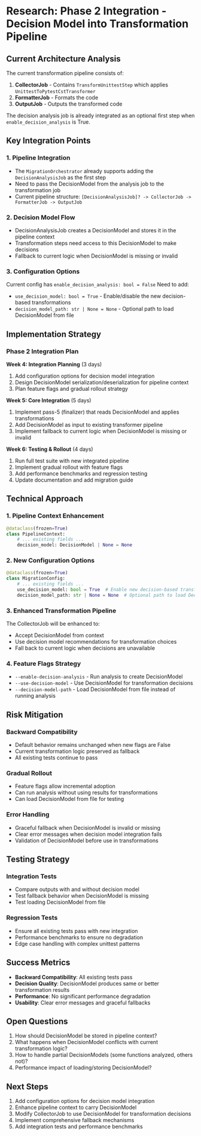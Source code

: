 # Research: Phase 2 Integration - Decision Model into Transformation Pipeline

## Current Architecture Analysis

The current transformation pipeline consists of:
1. **CollectorJob** - Contains `TransformUnittestStep` which applies `UnittestToPytestCstTransformer`
2. **FormatterJob** - Formats the code
3. **OutputJob** - Outputs the transformed code

The decision analysis job is already integrated as an optional first step when `enable_decision_analysis` is True.

## Key Integration Points

### 1. Pipeline Integration
- The `MigrationOrchestrator` already supports adding the `DecisionAnalysisJob` as the first step
- Need to pass the DecisionModel from the analysis job to the transformation job
- Current pipeline structure: `[DecisionAnalysisJob]? -> CollectorJob -> FormatterJob -> OutputJob`

### 2. Decision Model Flow
- DecisionAnalysisJob creates a DecisionModel and stores it in the pipeline context
- Transformation steps need access to this DecisionModel to make decisions
- Fallback to current logic when DecisionModel is missing or invalid

### 3. Configuration Options
Current config has `enable_decision_analysis: bool = False`
Need to add:
- `use_decision_model: bool = True` - Enable/disable the new decision-based transformations
- `decision_model_path: str | None = None` - Optional path to load DecisionModel from file

## Implementation Strategy

### Phase 2 Integration Plan

**Week 4: Integration Planning** (3 days)
1. Add configuration options for decision model integration
2. Design DecisionModel serialization/deserialization for pipeline context
3. Plan feature flags and gradual rollout strategy

**Week 5: Core Integration** (5 days)
1. Implement pass-5 (finalizer) that reads DecisionModel and applies transformations
2. Add DecisionModel as input to existing transformer pipeline
3. Implement fallback to current logic when DecisionModel is missing or invalid

**Week 6: Testing & Rollout** (4 days)
1. Run full test suite with new integrated pipeline
2. Implement gradual rollout with feature flags
3. Add performance benchmarks and regression testing
4. Update documentation and add migration guide

## Technical Approach

### 1. Pipeline Context Enhancement
```python
@dataclass(frozen=True)
class PipelineContext:
    # ... existing fields ...
    decision_model: DecisionModel | None = None
```

### 2. New Configuration Options
```python
@dataclass(frozen=True)
class MigrationConfig:
    # ... existing fields ...
    use_decision_model: bool = True  # Enable new decision-based transformations
    decision_model_path: str | None = None  # Optional path to load DecisionModel from file
```

### 3. Enhanced Transformation Pipeline
The CollectorJob will be enhanced to:
- Accept DecisionModel from context
- Use decision model recommendations for transformation choices
- Fall back to current logic when decisions are unavailable

### 4. Feature Flags Strategy
- `--enable-decision-analysis` - Run analysis to create DecisionModel
- `--use-decision-model` - Use DecisionModel for transformation decisions
- `--decision-model-path` - Load DecisionModel from file instead of running analysis

## Risk Mitigation

### Backward Compatibility
- Default behavior remains unchanged when new flags are False
- Current transformation logic preserved as fallback
- All existing tests continue to pass

### Gradual Rollout
- Feature flags allow incremental adoption
- Can run analysis without using results for transformations
- Can load DecisionModel from file for testing

### Error Handling
- Graceful fallback when DecisionModel is invalid or missing
- Clear error messages when decision model integration fails
- Validation of DecisionModel before use in transformations

## Testing Strategy

### Integration Tests
- Compare outputs with and without decision model
- Test fallback behavior when DecisionModel is missing
- Test loading DecisionModel from file

### Regression Tests
- Ensure all existing tests pass with new integration
- Performance benchmarks to ensure no degradation
- Edge case handling with complex unittest patterns

## Success Metrics

- **Backward Compatibility**: All existing tests pass
- **Decision Quality**: DecisionModel produces same or better transformation results
- **Performance**: No significant performance degradation
- **Usability**: Clear error messages and graceful fallbacks

## Open Questions

1. How should DecisionModel be stored in pipeline context?
2. What happens when DecisionModel conflicts with current transformation logic?
3. How to handle partial DecisionModels (some functions analyzed, others not)?
4. Performance impact of loading/storing DecisionModel?

## Next Steps

1. Add configuration options for decision model integration
2. Enhance pipeline context to carry DecisionModel
3. Modify CollectorJob to use DecisionModel for transformation decisions
4. Implement comprehensive fallback mechanisms
5. Add integration tests and performance benchmarks
